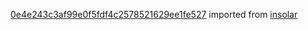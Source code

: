 [0e4e243c3af99e0f5fdf4c2578521629ee1fe527](https://github.com/insolar/insolar/commit/0e4e243c3af99e0f5fdf4c2578521629ee1fe527) imported from [insolar](https://github.com/insolar/insolar)
